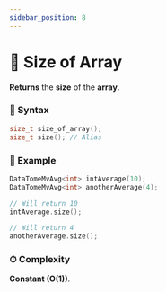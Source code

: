 ```yaml
---
sidebar_position: 8
---
```


# 📏 Size of Array

**Returns** the **size** of the **array**.

### 📝 Syntax

```cpp
size_t size_of_array();
size_t size(); // Alias
```

### 🔮 Example

```cpp
DataTomeMvAvg<int> intAverage(10);
DataTomeMvAvg<int> anotherAverage(4);

// Will return 10
intAverage.size();

// Will return 4
anotherAverage.size();
```

### ⏱ Complexity

**Constant (O(1))**.
